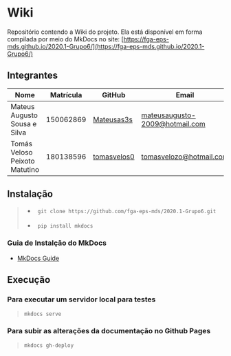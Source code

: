 # Wiki

Repositório contendo a Wiki do projeto. Ela está disponível em forma compilada por meio do MkDocs no site: [https://fga-eps-mds.github.io/2020.1-Grupo6/](https://fga-eps-mds.github.io/2020.1-Grupo6/)

## Integrantes

| Nome                          | Matrícula  | GitHub             | Email                                |
|-------------------------------|------------|--------------------|--------------------------------------|
| Mateus Augusto Sousa e Silva | 150062869 | [Mateusas3s](https://github.com/Mateusas3s)           | mateusaugusto-2009@hotmail.com               |
| Tomás Veloso Peixoto Matutino | 180138596 | [tomasvelos0](https://github.com/tomasvelos0)           | tomasvelozo@hotmail.com               |

## Instalação

> * ``` git clone https://github.com/fga-eps-mds/2020.1-Grupo6.git``` <br> <br>
> * ``` pip install mkdocs```

### Guia de Instalção do MkDocs
- [MkDocs Guide](https://www.mkdocs.org/#installation)

## Execução

### Para executar um servidor local para testes

> ``` mkdocs serve ```

### Para subir as alterações da documentação no Github Pages

> ``` mkdocs gh-deploy ```
